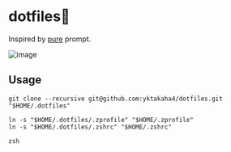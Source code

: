 # dotfiles🐧

Inspired by [pure](https://github.com/sindresorhus/pure) prompt.

![image](https://user-images.githubusercontent.com/20282867/111900847-1cdebc80-8a78-11eb-9ac9-1390da6457b3.png)

## Usage

```
git clone --recursive git@github.com:yktakaha4/dotfiles.git "$HOME/.dotfiles"

ln -s "$HOME/.dotfiles/.zprofile" "$HOME/.zprofile"
ln -s "$HOME/.dotfiles/.zshrc" "$HOME/.zshrc"

zsh
```
